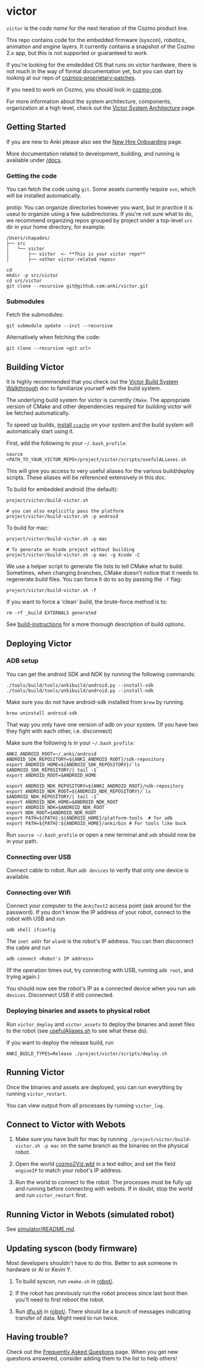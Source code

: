 # victor

`victor` is the _code name_ for the next iteration of the Cozmo product line.

This repo contains code for the embedded firmware (syscon), robotics, animation and engine layers.
It currently contains a snapshot of the Cozmo 2.x app, but this is not supported or guaranteed to work.

If you're looking for the emdedded OS that runs on victor hardware, there is not much in the way of formal documentation yet, but you can start by looking at our repo of [cozmos-proprietary-patches](https://github.com/anki/cozmos-proprietary-patches).

If you need to work on Cozmo, you should look in [cozmo-one].

[cozmo-one]: https://github.com/anki/cozmo-one

For more information about the system architecture, components, organization at a high level, check out the [Victor System Architecture](docs/architecture/README.md) page.

## Getting Started

If you are new to Anki please also see the [New Hire Onboarding](https://ankiinc.atlassian.net/wiki/pages/viewpage.action?pageId=72614010) page.

More documentation related to development, building, and running is available under [/docs](/docs).

### Getting the code

You can fetch the code using `git`.  Some assets currently require `svn`, which will be installed automatically.

protip: You can organize directories however you want, but in practice it is useul to organize using a few subdirectories. If you're not sure what to do, we recommend organizing repos grouped by project under a top-level `src` dir in your home directory, for example:

```
/Users/chapados/
├── src
│   └── victor
│       ├── victor  <- **This is your victor repo**
│       ├── <other victor-related repos>
```

```
cd
mkdir -p src/victor
cd src/victor
git clone --recursive git@github.com:anki/victor.git
```

### Submodules
Fetch the submodules:

```
git submodule update --init --recursive
```

Alternatively when fetching the code:
```
git clone --recursive <git url>
```

## Building Victor

It is highly recommended that you check out the [Victor Build System Walkthrough](/docs/build-system-walkthrough.md) doc to familiarize yourself with the build system.

The underlying build system for victor is currently `CMake`.  The appropriate version of CMake and other dependencies required for building victor will be fetched automatically.

To speed up builds, [install `ccache`](docs/ccache.md) on your system and the build system will automatically start using it.

First, add the following to your `~/.bash_profile`:

```
source <PATH_TO_YOUR_VICTOR_REPO>/project/victor/scripts/usefulALiases.sh
```

This will give you access to very useful aliases for the various build/deploy scripts. These aliases will be referenced extensively in this doc.

To build for embedded android (the default):

```
project/victor/build-victor.sh

# you can also explicitly pass the platform
project/victor/build-victor.sh -p android
```

To build for mac:

```
project/victor/build-victor.sh -p mac

# To generate an Xcode project without building
project/victor/build-victor.sh -p mac -g Xcode -C
```

We use a helper script to generate file lists to tell CMake what to build. Sometimes, when changing branches, CMake doesn't notice that it needs to regenerate build files. You can force it do to so by passing the `-f` flag:

```
project/victor/build-victor.sh -f
```

If you want to force a 'clean' build, the brute-force method is to:

```
rm -rf _build EXTERNALS generated
```

See [build-instructions](docs/development/build-instructions.md) for a more thorough description of build options.

## Deploying Victor

### ADB setup

You can get the android SDK and NDK by running the following commands:

```
./tools/build/tools/ankibuild/android.py --install-sdk
./tools/build/tools/ankibuild/android.py --install-ndk
```

Make sure you do not have android-sdk installed from `brew` by running. 

`brew uninstall android-sdk`

That way you only have one version of adb on your system. (If you have two they fight with each other, i.e. disconnect)

Make sure the following is in your `~/.bash_profile`:

```
ANKI_ANDROID_ROOT=~/.anki/android
ANDROID_SDK_REPOSITORY=${ANKI_ANDROID_ROOT}/sdk-repository
export ANDROID_HOME=${ANDROID_SDK_REPOSITORY}/`ls $ANDROID_SDK_REPOSITORY/| tail -1`
export ANDROID_ROOT=$ANDROID_HOME

export ANDROID_NDK_REPOSITORY=${ANKI_ANDROID_ROOT}/ndk-repository
export ANDROID_NDK_ROOT=${ANDROID_NDK_REPOSITORY}/`ls $ANDROID_NDK_REPOSITORY/| tail -1`
export ANDROID_NDK_HOME=$ANDROID_NDK_ROOT
export ANDROID_NDK=$ANDROID_NDK_ROOT
export NDK_ROOT=$ANDROID_NDK_ROOT
export PATH=${PATH}:${ANDROID_HOME}/platform-tools  # for adb
export PATH=${PATH}:${ANDROID_HOME}/anki/bin # For tools like buck
```

Run `source ~/.bash_profile` or open a new terminal and `adb` should now be in your path.

### Connecting over USB

Connect cable to robot. Run `adb devices` to verify that only one device is available.

### Connecting over Wifi

Connect your computer to the `AnkiTest2` access point (ask around for the password). If you don't know the IP address of your robot, connect to the robot with USB and run

```
adb shell ifconfig
```

The `inet addr` for `wlan0` is the robot's IP address. You can then disconnect the cable and run

```
adb connect <Robot's IP address>
```

(If the operation times out, try connecting with USB, running `adb root`, and trying again.)

You should now see the robot's IP as a connected device when you run `adb devices`. Disconnect USB if still connected.

### Deploying binaries and assets to physical robot

Run `victor_deploy` and `victor_assets` to deploy the binaries and asset files to the robot (see [usefulAliases.sh](project/victor/scripts/usefulALiases.sh) to see what these do).

If you want to deploy the release build, run

```
ANKI_BUILD_TYPES=Release ./project/victor/scripts/deploy.sh
```

## Running Victor

Once the binaries and assets are deployed, you can run everything by running `victor_restart`.

You can view output from all processes by running `victor_log`.

## Connect to Victor with Webots 

1. Make sure you have built for mac by running `./project/victor/build-victor.sh -p mac` on the same branch as the binaries on the physical robot.

1. Open the world [cozmo2Viz.wbt](/simulator/worlds/cozmo2Viz.wbt) in a text editor, and set the field `engineIP` to match your robot's IP address. 

1. Run the world to connect to the robot. The processes must be fully up and running before connecting with webots. If in doubt, stop the world and run `victor_restart` first.

## Running Victor in Webots (simulated robot)

See [simulator/README.md](/simulator/README.md).

## Updating syscon (body firmware)

Most developers shouldn't have to do this. Better to ask someone in hardware or Al or Kevin Y.

1. To build syscon, run `vmake.sh` in [robot/](/robot). 

1. If the robot has previously run the robot process since last boot then you'll need to first reboot the robot. 

1. Run [dfu.sh](/robot/dfu.sh) in [robot/](/robot). There should be a bunch of messages indicating transfer of data. Might need to run twice.

## Having trouble?

Check out the [Frequently Asked Questions](/docs/FAQ.md) page. When you get new questions answered, consider adding them to the list to help others!
